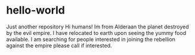 # hello-world
Just another repository
Hi humans!
Im from Alderaan the planet destroyed by the evil empire. I have relocated to earth upon seeing the yummy food available.
I am searching for people interested in joining the rebellion against the empire please call if interested.

